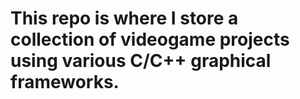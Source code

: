 # This repo is where I store a collection of videogame projects using various C/C++ graphical frameworks.
